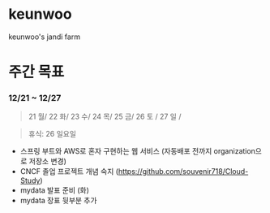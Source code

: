 # keunwoo
keunwoo's jandi farm


# 주간 목표

### 12/21 ~ 12/27 

> 21 월/ 22 화/ 23 수/ 24 목/ 25 금/ 26 토 / 27 일 /

> 휴식:  26 일요일

- 스프링 부트와 AWS로 혼자 구현하는 웹 서비스 (자동배포 전까지 organization으로 저장소 변경)
- CNCF 졸업 프로젝트 개념 숙지 (https://github.com/souvenir718/Cloud-Study)
- mydata 발표 준비 (화) 
- mydata 장표 뒷부분 추가
